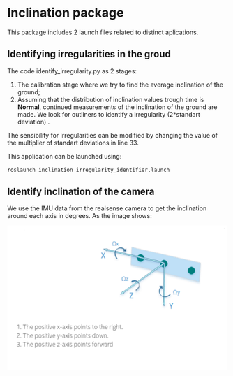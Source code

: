 # Inclination package

This package includes 2 launch files related to distinct aplications.

## Identifying irregularities in the groud

The code identify_irregularity.py as 2 stages:

1. The calibration stage where we try to find the average inclination of the ground;
2. Assuming that the distribution of inclination values trough time is **Normal**, continued measurements of the inclination of the ground are made. We look for outliners to identify a irregularity (2*standart deviation) .

The sensibility for irregularities can be modified by changing the value of the multiplier of standart deviations in line 33.

This application can be launched using:

```bash
roslaunch inclination irregularity_identifier.launch
```

## Identify inclination of the camera

We use the IMU data from the realsense camera to get the inclination around each axis in degrees. As the image shows:

![](imgs/Intel_orientation.PNG )

